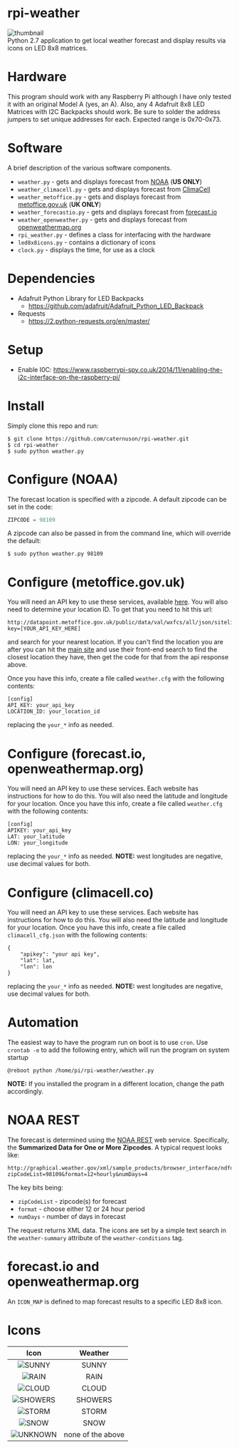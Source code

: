 # rpi-weather
![thumbnail](http://caternuson.github.io/rpi-weather/static/rpi-weather-thumb.jpg)<br/>
Python 2.7 application to get local weather forecast and display results
via icons on LED 8x8 matrices.

# Hardware
This program should work with any Raspberry Pi although I have only tested it
with an original Model A (yes, an A). Also, any 4 Adafruit 8x8 LED
Matrices with I2C Backpacks should work. Be sure to solder the address jumpers
to set unique addresses for each. Expected range is 0x70-0x73.

# Software
A brief description of the various software components.
* ```weather.py``` - gets and displays forecast from [NOAA](http://graphical.weather.gov/xml/rest.php) (**US ONLY**)
* ```weather_climacell.py``` - gets and displays forecast from [ClimaCell](http://climacell.co)
* ```weather_metoffice.py``` - gets and displays forecast from [metoffice.gov.uk](http://metoffice.gov.uk) (**UK ONLY**)
* ```weather_forecastio.py``` - gets and displays forecast from [forecast.io](http://forecast.io)
* ```weather_openweather.py``` - gets and displays forecast from [openweathermap.org](http://openweathermap.org)
* ```rpi_weather.py``` - defines a class for interfacing with the hardware
* ```led8x8icons.py``` - contains a dictionary of icons
* ```clock.py``` - displays the time, for use as a clock

# Dependencies
*  Adafruit Python Library for LED Backpacks
    * https://github.com/adafruit/Adafruit_Python_LED_Backpack
* Requests
    * https://2.python-requests.org/en/master/

# Setup
* Enable I0C: https://www.raspberrypi-spy.co.uk/2014/11/enabling-the-i2c-interface-on-the-raspberry-pi/

# Install
Simply clone this repo and run:
```
$ git clone https://github.com/caternuson/rpi-weather.git
$ cd rpi-weather
$ sudo python weather.py
```

# Configure (NOAA)
The forecast location is specified with a zipcode. A default zipcode can be
set in the code:
```python
ZIPCODE = 98109
```
A zipcode can also be passed in from the command line, which will override the
default:
```
$ sudo python weather.py 98109
```

# Configure (metoffice.gov.uk)
You will need an API key to use these services, available [here](http://www.metoffice.gov.uk/datapoint/API).
You will also need to determine your location ID. To get that you need to hit this url:
```
http://datapoint.metoffice.gov.uk/public/data/val/wxfcs/all/json/sitelist?key=[YOUR_API_KEY_HERE]
```
and search for your nearest location. If you can't find the location you are after you can hit the [main site](http://www.metoffice.gov.uk) and use their front-end search to find the closest location they have,
then get the code for that from the api response above.

Once you have this info, create a file called ```weather.cfg```
with the following contents:
```
[config]
API_KEY: your_api_key
LOCATION_ID: your_location_id
```
replacing the ```your_*``` info as needed.

# Configure (forecast.io, openweathermap.org)
You will need an API key to use these services. Each website has instructions
for how to do this. You will also need the latitude and longitude for your
location. Once you have this info, create a file called ```weather.cfg```
with the following contents:
```
[config]
APIKEY: your_api_key
LAT: your_latitude
LON: your_longitude
```
replacing the ```your_*``` info as needed. **NOTE:** west longitudes are negative,
use decimal values for both.

# Configure (climacell.co)
You will need an API key to use these services. Each website has instructions
for how to do this. You will also need the latitude and longitude for your
location. Once you have this info, create a file called ```climacell_cfg.json```
with the following contents:
```
{
    "apikey": "your api key",
    "lat": lat,
    "lon": lon
}
```
replacing the ```your_*``` info as needed. **NOTE:** west longitudes are negative,
use decimal values for both.

# Automation
The easiest way to have the program run on boot is to use ```cron```.
Use ```crontab -e``` to add the following entry, which will run the program
on system startup
```
@reboot python /home/pi/rpi-weather/weather.py
```
**NOTE:** If you installed the program in a different location, change the path
accordingly.

# NOAA REST
The forecast is determined using the [NOAA REST](http://graphical.weather.gov/xml/rest.php)
web service. Specifically, the **Summarized Data for One or More Zipcodes**. A
typical request looks like:
```
http://graphical.weather.gov/xml/sample_products/browser_interface/ndfdBrowserClientByDay.php?zipCodeList=98109&format=12+hourly&numDays=4
```
The key bits being:
* ```zipCodeList``` - zipcode(s) for forecast
* ```format``` - choose either 12 or 24 hour period
* ```numDays``` - number of days in forecast

The request returns XML data. The icons are set by a simple text search in the
```weather-summary``` attribute of the ```weather-conditions``` tag.

# forecast.io and openweathermap.org
An ```ICON_MAP``` is defined to map forecast results to a specific LED 8x8 icon.

# Icons
| Icon | Weather  |
| :---: | :---: |
| ![SUNNY](http://caternuson.github.io/rpi-weather/static/SUNNY.jpg) | SUNNY |
| ![RAIN](http://caternuson.github.io/rpi-weather/static/RAIN.jpg) | RAIN |
| ![CLOUD](http://caternuson.github.io/rpi-weather/static/CLOUD.jpg) | CLOUD |
| ![SHOWERS](http://caternuson.github.io/rpi-weather/static/SHOWERS.jpg) | SHOWERS |
| ![STORM](http://caternuson.github.io/rpi-weather/static/STORM.jpg) | STORM |
| ![SNOW](http://caternuson.github.io/rpi-weather/static/SNOW.jpg) | SNOW |
| ![UNKNOWN](http://caternuson.github.io/rpi-weather/static/UNKNOWN.jpg) | none of the above |
